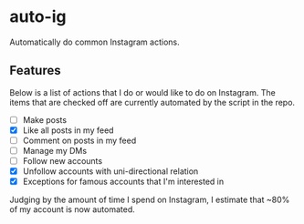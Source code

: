 # auto-ig
Automatically do common Instagram actions.

## Features
Below is a list of actions that I do or would like to do on Instagram. The items that are checked off are currently automated by the script in the repo.

- [ ] Make posts
- [x] Like all posts in my feed
- [ ] Comment on posts in my feed
- [ ] Manage my DMs
- [ ] Follow new accounts
- [x] Unfollow accounts with uni-directional relation
- [x] Exceptions for famous accounts that I'm interested in

Judging by the amount of time I spend on Instagram, I estimate that ~80% of my account is now automated.
